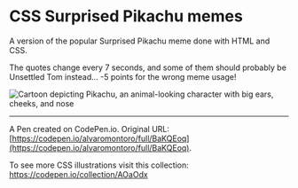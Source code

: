 # CSS Surprised Pikachu memes

A version of the popular Surprised Pikachu meme done with HTML and CSS.

The quotes change every 7 seconds, and some of them should probably be Unsettled Tom instead... -5 points for the wrong meme usage!

![Cartoon depicting Pikachu, an animal-looking character with big ears, cheeks, and nose](https://github.com/alvaromontoro/CSS-Illustrations/blob/master/illustrations/cartoons/suprised-pikachu/surprised-pikachu.png?raw=true)

---

A Pen created on CodePen.io. Original URL: [https://codepen.io/alvaromontoro/full/BaKQEoq](https://codepen.io/alvaromontoro/full/BaKQEoq).

To see more CSS illustrations visit this collection: https://codepen.io/collection/AOaOdx
